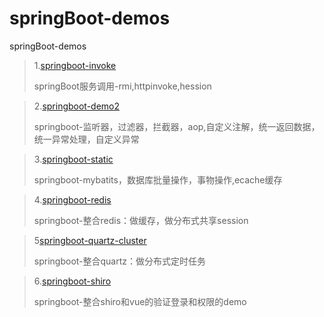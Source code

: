 # springBoot-demos
springBoot-demos

> 1.[springboot-invoke](https://github.com/2010yhh/springBoot-demos/tree/master/springboot-invoke)
>
> springBoot服务调用-rmi,httpinvoke,hession

> 2.[springboot-demo2](https://github.com/2010yhh/springBoot-demos/tree/master/springboot-demo2)
>
> springboot-监听器，过滤器，拦截器，aop,自定义注解，统一返回数据，统一异常处理，自定义异常

> 3.[springboot-static](https://github.com/2010yhh/springBoot-demos/tree/master/springboot-static)
>
> springboot-mybatits，数据库批量操作，事物操作,ecache缓存

> 4.[springboot-redis](https://github.com/2010yhh/springBoot-demos/tree/master/springboot-redis)
>
> springboot-整合redis：做缓存，做分布式共享session

> 5[springboot-quartz-cluster](https://github.com/2010yhh/springBoot-demos/tree/master/springboot-quartz-cluster)
>
> springboot-整合quartz：做分布式定时任务

> 6.[springboot-shiro](https://github.com/2010yhh/springBoot-demos/tree/master/springboot-shiro)
>
> springboot-整合shiro和vue的验证登录和权限的demo